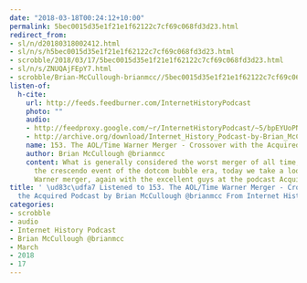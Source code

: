 ```yaml
---
date: "2018-03-18T00:24:12+10:00"
permalink: 5bec0015d35e1f21e1f62122c7cf69c068fd3d23.html
redirect_from:
- sl/n/d20180318002412.html
- sl/n/s/h5bec0015d35e1f21e1f62122c7cf69c068fd3d23.html
- scrobble/2018/03/17/5bec0015d35e1f21e1f62122c7cf69c068fd3d23.html
- sl/n/s/ZNUQAjFEpY7.html
- scrobble/Brian-McCullough-brianmcc//5bec0015d35e1f21e1f62122c7cf69c068fd3d23.html
listen-of:
  h-cite:
    url: http://feeds.feedburner.com/InternetHistoryPodcast
    photo: ""
    audio:
    - http://feedproxy.google.com/~r/InternetHistoryPodcast/~5/bpEYUoPNUFI/153._The_AOLTime_Warner_Merger_-_A_Crossover_with_the_Acquired_Podcast.mp3
    - http://archive.org/download/Internet_History_Podcast-by-Brian_McCullough/153_The_AOLTime_Warner_Merger_Crossover_with_the_Acquired_Podcast.mp3
    name: 153. The AOL/Time Warner Merger - Crossover with the Acquired Podcast
    author: Brian McCullough @brianmcc
    content: What is generally considered the worst merger of all time, and certainly
      the crescendo event of the dotcom bubble era, today we take a look at the AOL/Time
      Warner merger, again with the excellent guys at the podcast Acquired.
title: ' \ud83c\udfa7 Listened to 153. The AOL/Time Warner Merger - Crossover with
  the Acquired Podcast by Brian McCullough @brianmcc From Internet History Podcast'
categories:
- scrobble
- audio
- Internet History Podcast
- Brian McCullough @brianmcc
- March
- 2018
- 17
---
```

